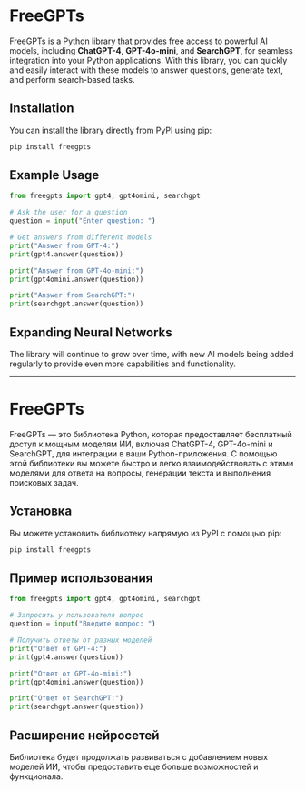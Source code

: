 # FreeGPTs

FreeGPTs is a Python library that provides free access to powerful AI models, including **ChatGPT-4**, **GPT-4o-mini**, and **SearchGPT**, for seamless integration into your Python applications. With this library, you can quickly and easily interact with these models to answer questions, generate text, and perform search-based tasks.

## Installation

You can install the library directly from PyPI using pip:

```bash
pip install freegpts
```

## Example Usage

```python
from freegpts import gpt4, gpt4omini, searchgpt

# Ask the user for a question
question = input("Enter question: ")

# Get answers from different models
print("Answer from GPT-4:")
print(gpt4.answer(question))

print("Answer from GPT-4o-mini:")
print(gpt4omini.answer(question))

print("Answer from SearchGPT:")
print(searchgpt.answer(question))
```

## Expanding Neural Networks
The library will continue to grow over time, with new AI models being added regularly to provide even more capabilities and functionality.

***

# FreeGPTs

FreeGPTs — это библиотека Python, которая предоставляет бесплатный доступ к мощным моделям ИИ, включая ChatGPT-4, GPT-4o-mini и SearchGPT, для интеграции в ваши Python-приложения. С помощью этой библиотеки вы можете быстро и легко взаимодействовать с этими моделями для ответа на вопросы, генерации текста и выполнения поисковых задач.

## Установка

Вы можете установить библиотеку напрямую из PyPI с помощью pip:

```bash
pip install freegpts
```

## Пример использования

```python
from freegpts import gpt4, gpt4omini, searchgpt

# Запросить у пользователя вопрос
question = input("Введите вопрос: ")

# Получить ответы от разных моделей
print("Ответ от GPT-4:")
print(gpt4.answer(question))

print("Ответ от GPT-4o-mini:")
print(gpt4omini.answer(question))

print("Ответ от SearchGPT:")
print(searchgpt.answer(question))
```

## Расширение нейросетей
Библиотека будет продолжать развиваться с добавлением новых моделей ИИ, чтобы предоставить еще больше возможностей и функционала.
